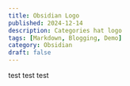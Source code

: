 ```yaml
---
title: Obsidian Logo
published: 2024-12-14
description: Categories hat logo
tags: [Markdown, Blogging, Demo]
category: Obsidian
draft: false
---
```


test test test